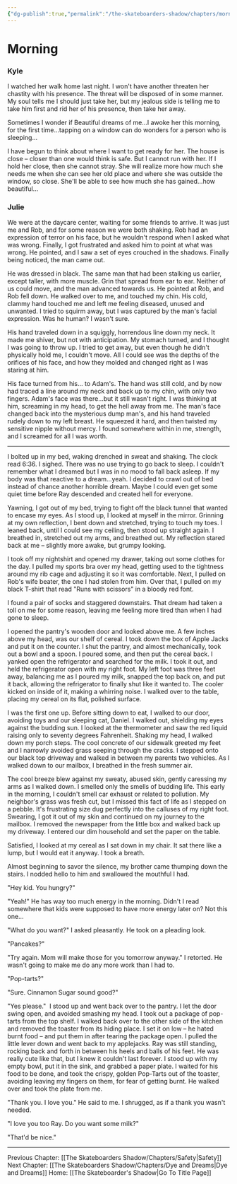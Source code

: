 ```yaml
---
{"dg-publish":true,"permalink":"/the-skateboarders-shadow/chapters/morning/"}
---
```


# Morning

### Kyle

I watched her walk home last night. I won't have another threaten her chastity with his presence. The threat will be disposed of in some manner. My soul tells me I should just take her, but my jealous side is telling me to take him first and rid her of his presence, then take her away.

Sometimes I wonder if Beautiful dreams of me…I awoke her this morning, for the first time…tapping on a window can do wonders for a person who is sleeping…

I have begun to think about where I want to get ready for her. The house is close – closer than one would think is safe. But I cannot run with her. If I hold her close, then she cannot stray. She will realize more how much she needs me when she can see her old place and where she was outside the window, so close. She'll be able to see how much she has gained…how beautiful…

  

### Julie

We were at the daycare center, waiting for some friends to arrive. It was just me and Rob, and for some reason we were both shaking. Rob had an expression of terror on his face, but he wouldn't respond when I asked what was wrong. Finally, I got frustrated and asked him to point at what was wrong. He pointed, and I saw a set of eyes crouched in the shadows. Finally being noticed, the man came out.

He was dressed in black. The same man that had been stalking us earlier, except taller, with more muscle. Grin that spread from ear to ear. Neither of us could move, and the man advanced towards us. He pointed at Rob, and Rob fell down. He walked over to me, and touched my chin. His cold, clammy hand touched me and left me feeling diseased, unused and unwanted. I tried to squirm away, but I was captured by the man's facial expression. Was he human? I wasn't sure.

His hand traveled down in a squiggly, horrendous line down my neck. It made me shiver, but not with anticipation. My stomach turned, and I thought I was going to throw up. I tried to get away, but even though he didn't physically hold me, I couldn't move. All I could see was the depths of the orifices of his face, and how they molded and changed right as I was staring at him.

His face turned from his… to Adam's. The hand was still cold, and by now had traced a line around my neck and back up to my chin, with only two fingers. Adam's face was there…but it still wasn't right. I was thinking at him, screaming in my head, to get the hell away from me. The man's face changed back into the mysterious dump man's, and his hand traveled rudely down to my left breast. He squeezed it hard, and then twisted my sensitive nipple without mercy. I found somewhere within in me, strength, and I screamed for all I was worth.

---

I bolted up in my bed, waking drenched in sweat and shaking. The clock read 6:36. I sighed. There was no use trying to go back to sleep. I couldn't remember what I dreamed but I was in no mood to fall back asleep. If my body was that reactive to a dream…yeah. I decided to crawl out of bed instead of chance another horrible dream. Maybe I could even get some quiet time before Ray descended and created hell for everyone.

Yawning, I got out of my bed, trying to fight off the black tunnel that wanted to encase my eyes. As I stood up, I looked at myself in the mirror. Grinning at my own reflection, I bent down and stretched, trying to touch my toes. I leaned back, until I could see my ceiling, then stood up straight again. I breathed in, stretched out my arms, and breathed out. My reflection stared back at me – slightly more awake, but grumpy looking. 

I took off my nightshirt and opened my drawer, taking out some clothes for the day. I pulled my sports bra over my head, getting used to the tightness around my rib cage and adjusting it so it was comfortable. Next, I pulled on Rob's wife beater, the one I had stolen from him. Over that, I pulled on my black T-shirt that read "Runs with scissors" in a bloody red font. 

I found a pair of socks and staggered downstairs. That dream had taken a toll on me for some reason, leaving me feeling more tired than when I had gone to sleep.

I opened the pantry's wooden door and looked above me. A few inches above my head, was our shelf of cereal. I took down the box of Apple Jacks and put it on the counter. I shut the pantry, and almost mechanically, took out a bowl and a spoon. I poured some, and then put the cereal back. I yanked open the refrigerator and searched for the milk. I took it out, and held the refrigerator open with my right foot. My left foot was three feet away, balancing me as I poured my milk, snapped the top back on, and put it back, allowing the refrigerator to finally shut like it wanted to. The cooler kicked on inside of it, making a whirring noise. I walked over to the table, placing my cereal on its flat, polished surface. 

I was the first one up. Before sitting down to eat, I walked to our door, avoiding toys and our sleeping cat, Daniel. I walked out, shielding my eyes against the budding sun. I looked at the thermometer and saw the red liquid raising only to seventy degrees Fahrenheit. Shaking my head, I walked down my porch steps. The cool concrete of our sidewalk greeted my feet and I narrowly avoided grass seeping through the cracks. I stepped onto our black top driveway and walked in between my parents two vehicles. As I walked down to our mailbox, I breathed in the fresh summer air.

The cool breeze blew against my sweaty, abused skin, gently caressing my arms as I walked down. I smelled only the smells of budding life. This early in the morning, I couldn't smell car exhaust or related to pollution. My neighbor's grass was fresh cut, but I missed this fact of life as I stepped on a pebble. It's frustrating size dug perfectly into the calluses of my right foot. Swearing, I got it out of my skin and continued on my journey to the mailbox. I removed the newspaper from the little box and walked back up my driveway. I entered our dim household and set the paper on the table. 

Satisfied, I looked at my cereal as I sat down in my chair. It sat there like a lump, but I would eat it anyway. I took a breath.

Almost beginning to savor the silence, my brother came thumping down the stairs. I nodded hello to him and swallowed the mouthful I had.

"Hey kid. You hungry?"

"Yeah!" He has way too much energy in the morning. Didn't I read somewhere that kids were supposed to have more energy later on? Not this one…

"What do you want?" I asked pleasantly. He took on a pleading look.

"Pancakes?"

"Try again. Mom will make those for you tomorrow anyway." I retorted. He wasn't going to make me do any more work than I had to.

"Pop-tarts?"

"Sure. Cinnamon Sugar sound good?"

"Yes please."  I stood up and went back over to the pantry. I let the door swing open, and avoided smashing my head. I took out a package of pop-tarts from the top shelf. I walked back over to the other side of the kitchen and removed the toaster from its hiding place. I set it on low – he hated burnt food – and put them in after tearing the package open. I pulled the little lever down and went back to my applejacks. Ray was still standing, rocking back and forth in between his heels and balls of his feet. He was really cute like that, but I knew it couldn't last forever. I stood up with my empty bowl, put it in the sink, and grabbed a paper plate. I waited for his food to be done, and took the crispy, golden Pop-Tarts out of the toaster, avoiding leaving my fingers on them, for fear of getting burnt. He walked over and took the plate from me. 

"Thank you. I love you." He said to me. I shrugged, as if a thank you wasn't needed.

"I love you too Ray. Do you want some milk?"

"That'd be nice."

  ---
Previous Chapter: [[The Skateboarders Shadow/Chapters/Safety\|Safety]]
Next Chapter: [[The Skateboarders Shadow/Chapters/Dye and Dreams\|Dye and Dreams]]
Home: [[The Skateboarder's Shadow\|Go To Title Page]]
